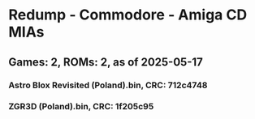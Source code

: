 # Redump - Commodore - Amiga CD MIAs
## Games: 2, ROMs: 2, as of 2025-05-17

### Astro Blox Revisited (Poland).bin, CRC: 712c4748
### ZGR3D (Poland).bin, CRC: 1f205c95
